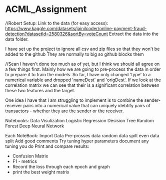 # ACML_Assignment

//Robert
Setup:
Link to the data (for easy access):
https://www.kaggle.com/datasets/jainilcoder/online-payment-fraud-detection?datasetId=2580326&sortBy=voteCount 
Extract the data into the data folder.


I have set up the project to ignore all csv and zip files so that they won't be added to the github
They are normally to big so github blocks them

//Sean
I haven't done too much as of yet, but I think we should all agree on a few things first. Mainly how we are going to pre-process the data in order to prepare it to train the models. So far, I have only changed 'type' to a numerical variable and dropped 'nameDest' and 'origDest'.
If we look at the correlation matrix we can see that their is a significant correlation between these two features and the target.

One idea I have that I am struggling to implement is to combine the sender-receiver pairs into a numerical value that can uniquely idebtify pairs of transactors - whether they are the sender or the receiver.

Notebooks:
Data Visulization 
Logistic Regression
Desision Tree
Random Forest
Deep Neural Network

Each NoteBook:
Import Data 
Pre-prosses data
random data spilt
even data split
Add good comments
Try tuning hyper parameters document any tuning you do
Print and compare results:
 - Confusion Matrix
 - F1 - metrics 
 - Record the loss through each epoch and graph
 - print the best weight matrix

